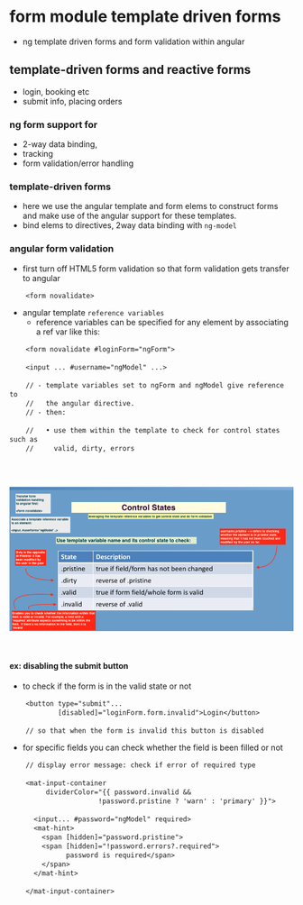 # form module template driven forms

- ng template driven forms and form validation within angular

## template-driven forms and reactive forms
- login, booking etc
- submit info, placing orders

### ng form support for 
- 2-way data binding,
- tracking
- form validation/error handling

### template-driven forms
- here we use the angular template and form elems to construct forms and
  make use of the angular support for these templates.
- bind elems to directives, 2way data binding with `ng-model`

### angular form validation
- first turn off HTML5 form validation so that form validation gets transfer
  to angular

```
    <form novalidate>

```

- angular template `reference variables`
  + reference variables can be specified for any element by associating 
    a ref var like this:

```
    <form novalidate #loginForm="ngForm">

    <input ... #username="ngModel" ...>

    // - template variables set to ngForm and ngModel give reference to
    //   the angular directive.
    // - then:

    //   • use them within the template to check for control states such as
    //     valid, dirty, errors


```

<br />

![](images/control-states.png)

<br/>


#### ex: disabling the submit button
- to check if the form is in the valid state or not

```
    <button type="submit"...
            [disabled]="loginForm.form.invalid">Login</button>

    // so that when the form is invalid this button is disabled       

```

- for specific fields you can check whether the field is been filled or not

```
    // display error message: check if error of required type

    <mat-input-container 
         dividerColor="{{ password.invalid && 
                      !password.pristine ? 'warn' : 'primary' }}">

      <input... #password="ngModel" required>
      <mat-hint>
        <span [hidden]="password.pristine">
        <span [hidden]="!password.errors?.required">
              password is required</span>
        </span>
      </mat-hint>

    </mat-input-container>

```